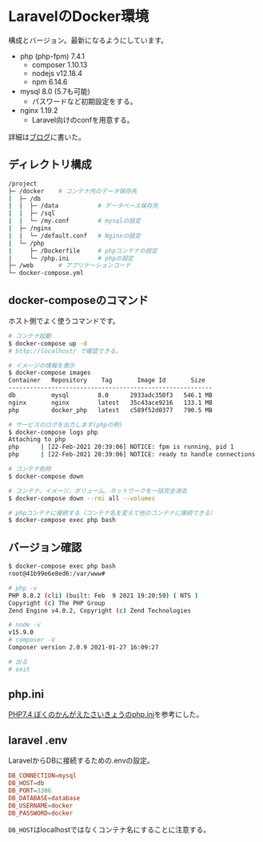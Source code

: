 # LaravelのDocker環境

構成とバージョン。最新になるようにしています。
- php (php-fpm) 7.4.1
  - composer 1.10.13
  - nodejs v12.18.4
  - npm 6.14.6
- mysql 8.0 (5.7も可能)
  - パスワードなど初期設定をする。
- nginx 1.19.2
  - Laravel向けのconfを用意する。

詳細は[ブログ](https://www.suzu6.net/posts/254-laravel-docker-compose/)に書いた。

## ディレクトリ構成
```sh
/project
├─ /docker    # コンテナ内のデータ保存先
|  ├─ /db
|  |  ├─ /data           # データベース保存先
|  |  ├─ /sql
|  |  └─ /my.conf        # mysqlの設定
|  ├─ /nginx
|  |  └─ /default.conf   # Nginxの設定
|  └─ /php
|     ├─ /Dockerfile     # phpコンテナの設定
|     └─ /php.ini        # phpの設定
├─ /web       # アプリケーションコード
└─ docker-compose.yml
``` 

## docker-composeのコマンド
ホスト側でよく使うコマンドです。

```sh
# コンテナ起動
$ docker-compose up -d
# http://localhost/ で確認できる。

# イメージの情報を表示
$ docker-compose images
Container   Repository    Tag       Image Id       Size
---------------------------------------------------------
db          mysql        8.0      2933adc350f3   546.1 MB
nginx       nginx        latest   35c43ace9216   133.1 MB
php         docker_php   latest   c589f52d0377   790.5 MB

# サービスのログを出力します(phpの例)
$ docker-compose logs php
Attaching to php
php      | [22-Feb-2021 20:39:06] NOTICE: fpm is running, pid 1      
php      | [22-Feb-2021 20:39:06] NOTICE: ready to handle connections

# コンテナ削除
$ docker-compose down

# コンテナ、イメージ、ボリューム、ネットワークを一括完全消去
$ docker-compose down --rmi all --volumes

# phpコンテナに接続する（コンテナ名を変えて他のコンテナに接続できる）
$ docker-compose exec php bash
```

## バージョン確認
```bash
$ docker-compose exec php bash
root@41b99e6e8ed6:/var/www#

# php -v
PHP 8.0.2 (cli) (built: Feb  9 2021 19:20:59) ( NTS )
Copyright (c) The PHP Group
Zend Engine v4.0.2, Copyright (c) Zend Technologies

# node -v
v15.9.0
# composer -V
Composer version 2.0.9 2021-01-27 16:09:27

# 出る
# exit
```

## php.ini
[PHP7.4 ぼくのかんがえたさいきょうのphp.ini](https://qiita.com/ucan-lab/items/0d74378e1b9ba81699a9)を参考にした。

## laravel .env

LaravelからDBに接続するための.envの設定。
```conf
DB_CONNECTION=mysql
DB_HOST=db
DB_PORT=3306
DB_DATABASE=database
DB_USERNAME=docker
DB_PASSWORD=docker
```
`DB_HOST`はlocalhostではなくコンテナ名にすることに注意する。